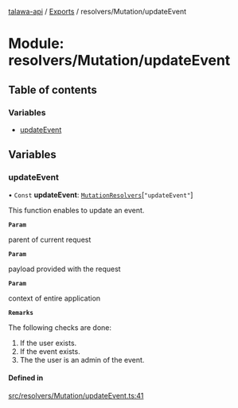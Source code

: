 [talawa-api](../README.md) / [Exports](../modules.md) / resolvers/Mutation/updateEvent

# Module: resolvers/Mutation/updateEvent

## Table of contents

### Variables

- [updateEvent](resolvers_Mutation_updateEvent.md#updateevent)

## Variables

### updateEvent

• `Const` **updateEvent**: [`MutationResolvers`](types_generatedGraphQLTypes.md#mutationresolvers)[``"updateEvent"``]

This function enables to update an event.

**`Param`**

parent of current request

**`Param`**

payload provided with the request

**`Param`**

context of entire application

**`Remarks`**

The following checks are done:
1. If the user exists.
2. If the event exists.
3. The the user is an admin of the event.

#### Defined in

[src/resolvers/Mutation/updateEvent.ts:41](https://github.com/PalisadoesFoundation/talawa-api/blob/636e51c/src/resolvers/Mutation/updateEvent.ts#L41)

